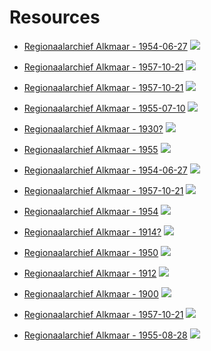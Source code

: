 # Resources

- [Regionaalarchief Alkmaar - 1954-06-27](https://hdl.handle.net/21.12106/a6616f39-3685-43b3-b0ad-79238da7395e)
  ![](https://images.memorix.nl/raa/thumb/mediabank-horizontal/6299177d-559a-487b-83e4-32d25911c03a.jpg)

- [Regionaalarchief Alkmaar - 1957-10-21](https://hdl.handle.net/21.12106/d5db3430-6b28-4671-8e03-63bb99e647b3)
  ![](https://images.memorix.nl/raa/thumb/mediabank-horizontal/fdd15d6d-86f0-456d-8b89-922cc6e7fd03.jpg)

- [Regionaalarchief Alkmaar - 1957-10-21](https://hdl.handle.net/21.12106/0dcd2f78-db95-421c-8d79-16ce3c401ef3)
  ![](https://images.memorix.nl/raa/thumb/mediabank-horizontal/208a2fce-e331-433e-9cab-73a9412badb5.jpg)

- [Regionaalarchief Alkmaar - 1955-07-10](https://hdl.handle.net/21.12106/d0935313-d081-45f9-a111-3168f9c12eb0)
  ![](https://images.memorix.nl/raa/thumb/mediabank-horizontal/967f8add-b495-4217-bd7f-44a261941f07.jpg)

- [Regionaalarchief Alkmaar - 1930?](https://hdl.handle.net/21.12106/8f264bec-a55e-4f04-b8a4-aa0312cf1e82)
  ![](https://images.memorix.nl/raa/thumb/mediabank-horizontal/3fd40536-7aca-39c7-b341-5205a78b69c5.jpg)

- [Regionaalarchief Alkmaar - 1955](https://hdl.handle.net/21.12106/6a1d5503-02da-4df3-a8b5-c4393d562ae3)
  ![](https://images.memorix.nl/raa/thumb/mediabank-horizontal/63f6b46f-5c8f-41dd-9095-60c62430882a.jpg)

- [Regionaalarchief Alkmaar - 1954-06-27](https://hdl.handle.net/21.12106/b29db688-f5ab-4c28-994e-aeed662a0133)
  ![](https://images.memorix.nl/raa/thumb/mediabank-horizontal/d2623b23-7cf0-41b4-b55e-66ea553e8a8d.jpg)

- [Regionaalarchief Alkmaar - 1957-10-21](https://hdl.handle.net/21.12106/0cee3316-6344-49df-8464-b2ca1f80e02c)
  ![](https://images.memorix.nl/raa/thumb/mediabank-horizontal/c86d6e4a-637f-434a-b88c-a6448f5c0636.jpg)

- [Regionaalarchief Alkmaar - 1954](https://hdl.handle.net/21.12106/9b602156-d334-40ae-a735-5f47ed02f2cd)
  ![](https://images.memorix.nl/raa/thumb/mediabank-horizontal/8eb139f1-3c9f-41f5-b6f5-f257ecc9e74b.jpg)

- [Regionaalarchief Alkmaar - 1914?](https://hdl.handle.net/21.12106/d816db9b-ce34-4801-a680-04e702d21c77)
  ![](https://images.memorix.nl/raa/thumb/mediabank-horizontal/dfb49ea9-70f3-4eae-80e6-a43b0376edec.jpg)

- [Regionaalarchief Alkmaar - 1950](https://hdl.handle.net/21.12106/bd4b1c3e-6702-4052-a48c-4244ddfbcf7e)
  ![](https://images.memorix.nl/raa/thumb/mediabank-horizontal/effd5604-98f4-41a4-93c5-d42bbaf5a961.jpg)

- [Regionaalarchief Alkmaar - 1912](https://hdl.handle.net/21.12106/7fac9491-15cd-4313-a85e-5878eb92bd45)
  ![](https://images.memorix.nl/raa/thumb/mediabank-horizontal/7ba5aafc-2d25-4866-96f3-70e6a3cd3d75.jpg)

- [Regionaalarchief Alkmaar - 1900](https://hdl.handle.net/21.12106/a0ae44fc-46c5-4319-a0dd-4b4d5135689d)
  ![](https://images.memorix.nl/raa/thumb/mediabank-horizontal/9b859d41-3fd8-400c-adf5-1fd0a8ad141c.jpg)

- [Regionaalarchief Alkmaar - 1957-10-21](https://hdl.handle.net/21.12106/193b7995-a79c-4a86-b0ec-d4ffc5bce878)
  ![](https://images.memorix.nl/raa/thumb/mediabank-horizontal/031e0594-b12a-45ff-8c74-3dd65ccb22ba.jpg)

- [Regionaalarchief Alkmaar - 1955-08-28](https://hdl.handle.net/21.12106/13ddf3e5-03cc-4275-b1a8-a921ebd92ac4)
  ![](https://images.memorix.nl/raa/thumb/mediabank-horizontal/559b6f4b-a114-45e8-bf75-25000c2edd54.jpg)

  
